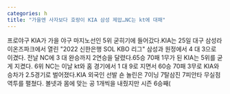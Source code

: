 ```yaml
---
categories: h
title: "가을엔 사자보다 호랑이 KIA 삼성 제압…NC는 kt에 대패"
---
```

프로야구 KIA가 가을 야구 마지노선인 5위 굳히기에 들어갔다.KIA는 25일 대구 삼성라이온즈파크에서 열린 "2022 신한은행 SOL KBO 리그" 삼성과 원정에서 4 대 3으로 이겼다. 전날 NC에 3 대 완승까지 2연승을 달렸다.65승 70패 1무가 된 KIA는 5위를 굳게 지켰다. 6위 NC는 이날 kt와 홈 경기에서 1 대 9로 지면서 60승 70패 3무로 KIA와 승차가 2.5경기로 벌어졌다.KIA 외국인 선발 숀 놀린은 7이닝 7탈삼진 7피안타 무실점 역투를 펼쳤다. 볼넷과 몸에 맞는 공 1개씩을 내줬지만 시즌 6승째(